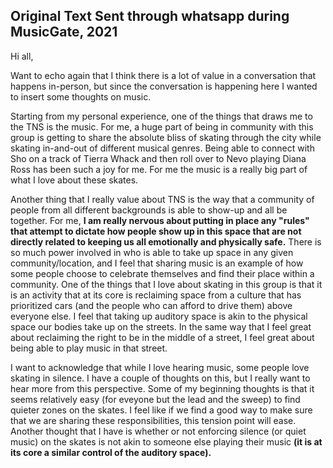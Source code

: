 


## Original Text Sent through whatsapp during MusicGate, 2021 
Hi all, 

Want to echo again that I think there is a lot of value in a conversation that happens in-person, but since the conversation is happening here I wanted to insert some thoughts on music. 

Starting from my personal experience, one of the things that draws me to the TNS is the music. For me, a huge part of being in community with this group is getting to share the absolute bliss of skating through the city while skating in-and-out of different musical genres. Being able to connect with Sho on a track of Tierra Whack and then roll over to Nevo playing Diana Ross has been such a joy for me. For me the music is a really big part of what I love about these skates.  

Another thing that I really value about TNS is the way that a community of people from all different backgrounds is able to show-up and all be together. For me, **I am really nervous about putting in place any "rules" that attempt to dictate how people show up in this space that are not directly related to keeping us all emotionally and physically safe.** There is so much power involved in who is able to take up space in any given community/location, and I feel that sharing music is an example of how some people choose to celebrate themselves and find their place within a community. One of the things that I love about skating in this group is that it is an activity that at its core is reclaiming space from a culture that has prioritized cars (and the people who can afford to drive them) above everyone else. I feel that taking up auditory space is akin to the physical space our bodies take up on the streets. In the same way that I feel great about reclaiming the right to be in the middle of a street, I feel great about being able to play music in that street.  

I want to acknowledge that while I love hearing music, some people love skating in silence. I have a couple of thoughts on this, but I really want to hear more from this perspective. Some of my beginning thoughts is that it seems relatively easy (for eveyone but the lead and the sweep) to find quieter zones on the skates. I feel like if we find a good way to make sure that we are sharing these responsibilities, this tension point will ease. Another thought that I have is whether or not enforcing silence (or quiet music) on the skates is not akin to someone else playing their music **(it is at its core a similar control of the auditory space).**   
